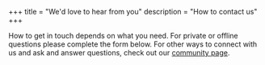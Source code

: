 +++
title = "We'd love to hear from you"
description = "How to contact us"
+++

How to get in touch depends on what you need. 
For private or offline questions please complete the form below. 
For other ways to connect with us and ask and answer questions, check out our [community page](/community).